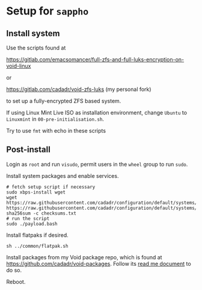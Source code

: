 # Setup for `sappho`

## Install system

Use the scripts found at

<https://gitlab.com/emacsomancer/full-zfs-and-full-luks-encryption-on-void-linux>

or

<https://gitlab.com/cadadr/void-zfs-luks> (my personal fork)

to set up a fully-encrypted ZFS based system.

If using Linux Mint Live ISO as installation environment, change
`Ubuntu` to `Linuxmint` in `00-pre-initialisation.sh`.

Try to use `fmt` with echo in these scripts

## Post-install

Login as `root` and run `visudo`, permit users in the `wheel` group to
run `sudo`.

Install system packages and enable services.

    # fetch setup script if necessary
    sudo xbps-install wget
    wget https://raw.githubusercontent.com/cadadr/configuration/default/systems/sappho/payload.bash https://raw.githubusercontent.com/cadadr/configuration/default/systems/sappho/checksums.txt
    sha256sum -c checksums.txt
    # run the script
    sudo ./payload.bash

Install flatpaks if desired.

    sh ../common/flatpak.sh

Install packages from my Void package repo, which is found at
<https://github.com/cadadr/void-packages>. Follow its [read me
document](https://github.com/cadadr/void-packages/blob/master/Readme.markdown)
to do so.

Reboot.

